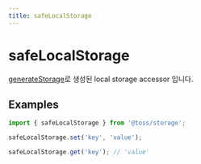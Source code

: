 ```yaml
---
title: safeLocalStorage
---
```


# safeLocalStorage

[generateStorage](https://slash.page/ko/libraries/common/storage/src/generateStorage.i18n)로 생성된 local storage accessor 입니다.

## Examples

```typescript
import { safeLocalStorage } from '@toss/storage';

safeLocalStorage.set('key', 'value');

safeLocalStorage.get('key'); // 'value'
```
